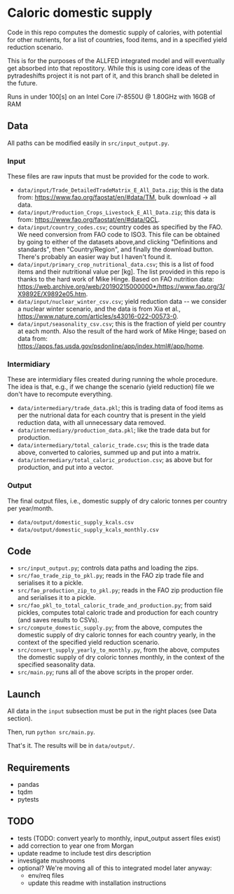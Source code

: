 # Caloric domestic supply
Code in this repo computes the domestic supply of calories, with potential for other nutrients, for a list of countries, food items, and in a specified yield reduction scenario.

This is for the purposes of the ALLFED integrated model and will eventually get absorbed into that repostitory. 
While this is using core ideas of the pytradeshifts project it is not part of it, and this branch shall be deleted in the future. 

Runs in under 100[s] on an Intel Core i7-8550U @ 1.80GHz with 16GB of RAM

## Data
All paths can be modified easily in ```src/input_output.py```.
### Input
These files are raw inputs that must be provided for the code to work.
- ```data/input/Trade_DetailedTradeMatrix_E_All_Data.zip```; this is the data from: https://www.fao.org/faostat/en/#data/TM, bulk download -> all data.
- ```data/input/Production_Crops_Livestock_E_All_Data.zip```; this data is from: https://www.fao.org/faostat/en/#data/QCL.
- ```data/input/country_codes.csv```; country codes as specified by the FAO. We need conversion from FAO code to ISO3. This file can be obtained by going to either of the datasets above,and clicking "Definitions and standards", then "Country/Region", and finally the download button. There's probably an easier way but I haven't found it.
- ```data/input/primary_crop_nutritional_data.csv```; this is a list of food items and their nutritional value per [kg]. The list provided in this repo is thanks to the hard work of Mike Hinge. Based on FAO nutrition data: https://web.archive.org/web/20190215000000*/https://www.fao.org/3/X9892E/X9892e05.htm.
- ```data/input/nuclear_winter_csv.csv```; yield reduction data -- we consider a nuclear winter scenario, and the data is from Xia et al., https://www.nature.com/articles/s43016-022-00573-0.
- ```data/input/seasonality_csv.csv```; this is the fraction of yield per country at each month. Also the result of the hard work of Mike Hinge; based on data from: https://apps.fas.usda.gov/psdonline/app/index.html#/app/home.

### Intermidiary
These are intermidiary files created during running the whole procedure. The idea is that, e.g., if we change the scenario (yield reduction) file we don't have to recompute everything.
- ```data/intermediary/trade_data.pkl```; this is trading data of food items as per the nutrional data for each country that is present in the yield reduction data, with all unnecessary data removed.
- ```data/intermediary/production_data.pkl```; like the trade data but for production.
- ```data/intermediary/total_caloric_trade.csv```; this is the trade data above, converted to calories, summed up and put into a matrix.
- ```data/intermediary/total_caloric_production.csv```; as above but for production, and put into a vector.

### Output
The final output files, i.e., domestic supply of dry caloric tonnes per country per year/month.
- ```data/output/domestic_supply_kcals.csv```
- ```data/output/domestic_supply_kcals_monthly.csv```

## Code
- ```src/input_output.py```; controls data paths and loading the zips.
- ```src/fao_trade_zip_to_pkl.py```; reads in the FAO zip trade file and serialises it to a pickle.
- ```src/fao_production_zip_to_pkl.py```; reads in the FAO zip production file and serialises it to a pickle.
- ```src/fao_pkl_to_total_caloric_trade_and_production.py```; from said pickles, computes total caloric trade and production for each country (and saves results to CSVs).
- ```src/compute_domestic_supply.py```; from the above, computes the domestic supply of dry caloric tonnes for each country yearly, in the context of the specified yield reduction scenario.
- ```src/convert_supply_yearly_to_monthly.py```, from the above, computes the domestic supply of dry coloric tonnes monthly, in the context of the specified seasonality data.
- ```src/main.py```; runs all of the above scripts in the proper order.

## Launch
All data in the ```input``` subsection must be put in the right places (see Data section).

Then, run ```python src/main.py```. 

That's it. The results will be in ```data/output/```.

## Requirements
- pandas
- tqdm
- pytests

## TODO
- tests (TODO: convert yearly to monthly, input_output assert files exist)
- add correction to year one from Morgan
- update readme to include test dirs description
- investigate mushrooms
- optional? We're moving all of this to integrated model later anyway:
    - env/req files
    - update this readme with installation instructions
